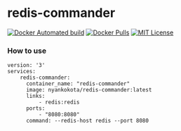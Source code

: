 # redis-commander
[![Docker Automated build](https://img.shields.io/docker/automated/nyankokota/redis-commander.svg?style=flat)](https://hub.docker.com/r/nyankokota/redis-commander/)
[![Docker Pulls](https://img.shields.io/docker/pulls/nyankokota/redis-commander.svg?style=flat)](https://hub.docker.com/r/nyankokota/redis-commander/)
[![MIT License](https://img.shields.io/github/license/nyanko-kota/redis-commander.svg?style=flat)](https://github.com/nyanko-kota/redis-commander/blob/master/LICENSE.txt)

### How to use

```
version: '3'
services:
    redis-commander:
      container_name: "redis-commander"
      image: nyankokota/redis-commander:latest
      links:
          - redis:redis
      ports:
          - "8080:8080"
      command: --redis-host redis --port 8080
```
